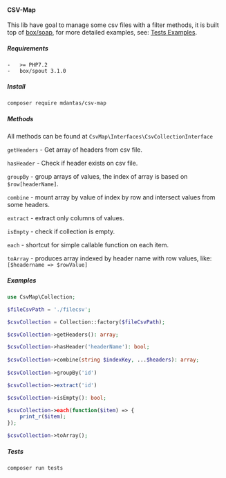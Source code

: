 #### CSV-Map
This lib have goal to manage some csv files with a filter methods, it is built top of [box/soap](https://github.com/box/spout),
for more detailed examples, see: [Tests Examples](https://github.com/lpj145/csv-map/tree/main/tests).

##### Requirements
    -   >= PHP7.2
    -   box/spout 3.1.0
    
##### Install
````bash
composer require mdantas/csv-map
````

##### Methods
All methods can be found at ``CsvMap\Interfaces\CsvCollectionInterface``

``getHeaders`` - Get array of headers from csv file.

``hasHeader`` - Check if header exists on csv file.

``groupBy`` - group arrays of values, the index of array is based on ``$row[headerName]``.

``combine`` - mount array by value of index by row and intersect values from some headers.

``extract`` - extract only columns of values.

``isEmpty`` - check if collection is empty.

``each`` - shortcut for simple callable function on each item.

``toArray`` - produces array indexed by header name with row values, like: ``[$headername => $rowValue]``

##### Examples
````php
use CsvMap\Collection;

$fileCsvPath = './filecsv';

$csvCollection = Collection::factory($fileCsvPath);

$csvCollection->getHeaders(): array;

$csvCollection->hasHeader('headerName'): bool;
 
$csvCollection->combine(string $indexKey, ...$headers): array;
    
$csvCollection->groupBy('id')

$csvCollection->extract('id')

$csvCollection->isEmpty(): bool;

$csvCollection->each(function($item) => {
    print_r($item);
});

$csvCollection->toArray();
````

##### Tests
````bash
composer run tests
````